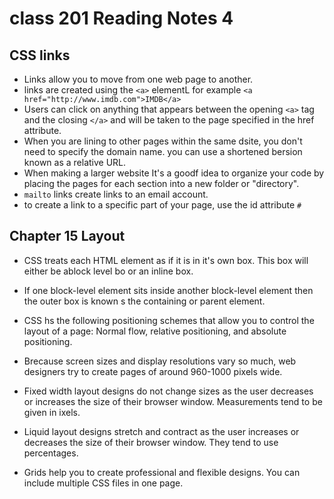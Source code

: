 # class 201 Reading Notes 4

## CSS links

- Links allow you to move from one web page to another.
- links are created using the `<a>` elementL for example `<a href="http://www.imdb.com">IMDB</a>`
- Users can click on anything that appears between the opening `<a>` tag and the closing `</a>` and will be taken to the page specified in the href attribute.
- When you are lining to other pages within the same dsite, you don't need to specify the domain name. you can use a shortened bersion known as a relative URL.
- When making a larger website It's a goodf idea to organize your code by placing the pages for each section into a new folder or "directory".
- `mailto` links create links to an email account.
- to create a link to a specific part of your page, use the id attribute `#`

## Chapter 15 Layout

- CSS treats each HTML element as if it is in it's own box. This box will either be ablock level bo or an inline box.
- If one block-level element sits inside another block-level element then the outer box is known s the containing or parent element.

- CSS hs the following positioning schemes that allow you to control the layout of a page: Normal flow, relative positioning, and absolute positioning.

- Brecause screen sizes and display resolutions vary so much, web designers try to create pages of around 960-1000 pixels wide.
- Fixed width layout designs do not change sizes as the user decreases or increases the size of their browser window. Measurements tend to be given in ixels.
- Liquid layout designs stretch and contract as the user increases or decreases the size of their browser window. They tend to use percentages. 
- Grids help you to create professional and flexible designs.
You can include multiple CSS files in one page.